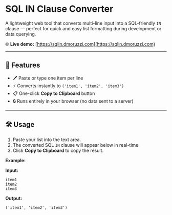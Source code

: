 # SQL IN Clause Converter

A lightweight web tool that converts multi-line input into a SQL-friendly `IN` clause — perfect for quick and easy list formatting during development or data querying.

🌐 **Live demo:** [https://sqlin.dmoruzzi.com](https://sqlin.dmoruzzi.com)

---

## 🚀 Features

- 🖊️ Paste or type one item per line
- ⚡ Converts instantly to `('item1', 'item2', 'item3')`
- 📋 One-click **Copy to Clipboard** button
- 🔒 Runs entirely in your browser (no data sent to a server)

---

## 🛠️ Usage

1. Paste your list into the text area.
2. The converted SQL `IN` clause will appear below in real-time.
3. Click **Copy to Clipboard** to copy the result.

**Example:**

**Input:**

```
item1
item2
item3
```

**Output:**

```
('item1', 'item2', 'item3')
```

